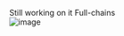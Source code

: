 Still working on it
Full-chains   
![image](https://github.com/user-attachments/assets/4c92d9b9-db16-41f3-aa0a-07a2ef37ce8e)

